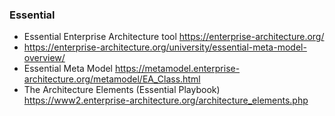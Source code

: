 ### Essential
- Essential Enterprise Architecture tool https://enterprise-architecture.org/
- https://enterprise-architecture.org/university/essential-meta-model-overview/
- Essential Meta Model https://metamodel.enterprise-architecture.org/metamodel/EA_Class.html
- The Architecture Elements (Essential Playbook) https://www2.enterprise-architecture.org/architecture_elements.php 
